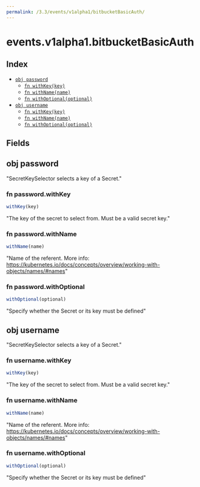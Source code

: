 ```yaml
---
permalink: /3.3/events/v1alpha1/bitbucketBasicAuth/
---
```


# events.v1alpha1.bitbucketBasicAuth



## Index

* [`obj password`](#obj-password)
  * [`fn withKey(key)`](#fn-passwordwithkey)
  * [`fn withName(name)`](#fn-passwordwithname)
  * [`fn withOptional(optional)`](#fn-passwordwithoptional)
* [`obj username`](#obj-username)
  * [`fn withKey(key)`](#fn-usernamewithkey)
  * [`fn withName(name)`](#fn-usernamewithname)
  * [`fn withOptional(optional)`](#fn-usernamewithoptional)

## Fields

## obj password

"SecretKeySelector selects a key of a Secret."

### fn password.withKey

```ts
withKey(key)
```

"The key of the secret to select from.  Must be a valid secret key."

### fn password.withName

```ts
withName(name)
```

"Name of the referent. More info: https://kubernetes.io/docs/concepts/overview/working-with-objects/names/#names"

### fn password.withOptional

```ts
withOptional(optional)
```

"Specify whether the Secret or its key must be defined"

## obj username

"SecretKeySelector selects a key of a Secret."

### fn username.withKey

```ts
withKey(key)
```

"The key of the secret to select from.  Must be a valid secret key."

### fn username.withName

```ts
withName(name)
```

"Name of the referent. More info: https://kubernetes.io/docs/concepts/overview/working-with-objects/names/#names"

### fn username.withOptional

```ts
withOptional(optional)
```

"Specify whether the Secret or its key must be defined"